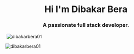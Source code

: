 <h1 align="center">Hi I'm Dibakar Bera</h1>
<h3 align="center">A passionate full stack developer.</h3>       
<p>&nbsp;<img align="center" src="https://github-readme-stats.vercel.app/api?username=dibakarbera01&" alt="dibakarbera01"/></p>
<p><img align="center" src="https://github-readme-streak-stats.herokuapp.com/?user=dibakarbera01&" alt="dibakarbera01"/></p>
